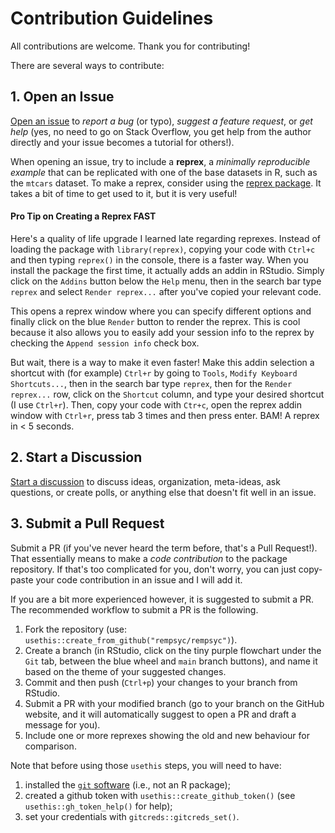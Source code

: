 # Contribution Guidelines

All contributions are welcome. Thank you for contributing!

There are several ways to contribute:

## 1. Open an Issue

[Open an issue](https://github.com/rempsyc/rempsyc/issues) to *report a bug* (or typo), *suggest a feature request*, or *get help* (yes, no need to go on Stack Overflow, you get help from the author directly and your issue becomes a tutorial for others!).

When opening an issue, try to include a **reprex**, a *minimally reproducible example* that can be replicated with one of the base datasets in R, such as the `mtcars` dataset. To make a reprex, consider using the [reprex package](https://www.tidyverse.org/help/#reprex). It takes a bit of time to get used to it, but it is very useful!

#### Pro Tip on Creating a Reprex FAST

Here's a quality of life upgrade I learned late regarding reprexes. Instead of loading the package with `library(reprex)`, copying your code with `Ctrl+c` and then typing `reprex()` in the console, there is a faster way. When you install the package the first time, it actually adds an addin in RStudio. Simply click on the `Addins` button below the `Help` menu, then in the search bar type `reprex` and select `Render reprex...` after you've copied your relevant code.

This opens a reprex window where you can specify different options and finally click on the blue `Render` button to render the reprex. This is cool because it also allows you to easily add your session info to the reprex by checking the `Append session info` check box.

But wait, there is a way to make it even faster! Make this addin selection a shortcut with (for example) `Ctrl+r` by going to `Tools`, `Modify Keyboard Shortcuts...`, then in the search bar type `reprex`, then for the `Render reprex...` row, click on the `Shortcut` column, and type your desired shortcut (I use `Ctrl+r`). Then, copy your code with `Ctr+c`, open the reprex addin window with `Ctrl+r`, press tab 3 times and then press enter. BAM! A reprex in < 5 seconds.

## 2. Start a Discussion

[Start a discussion](https://github.com/rempsyc/rempsyc/discussions) to discuss ideas, organization, meta-ideas, ask questions, or create polls, or anything else that doesn't fit well in an issue.

## 3. Submit a Pull Request

Submit a PR (if you've never heard the term before, that's a Pull Request!). That essentially means to make a *code contribution* to the package repository. If that's too complicated for you, don't worry, you can just copy-paste your code contribution in an issue and I will add it.

If you are a bit more experienced however, it is suggested to submit a PR. The recommended workflow to submit a PR is the following.

1. Fork the repository (use: `usethis::create_from_github("rempsyc/rempsyc")`).
2. Create a branch (in RStudio, click on the tiny purple flowchart under the `Git` tab, between the blue wheel and `main` branch buttons), and name it based on the theme of your suggested changes.
3. Commit and then push (`Ctrl+p`) your changes to your branch from RStudio.
4. Submit a PR with your modified branch (go to your branch on the GitHub website, and it will automatically suggest to open a PR and draft a message for you).
5. Include one or more reprexes showing the old and new behaviour for comparison.

Note that before using those `usethis` steps, you will need to have:

1. installed the [`git` software](https://git-scm.com/downloads) (i.e., not an R package);
2. created a github token with `usethis::create_github_token()` (see `usethis::gh_token_help()` for help);
3. set your credentials with `gitcreds::gitcreds_set()`.
